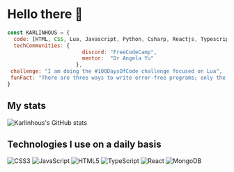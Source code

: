 # Hello there 🍷

```js
const KARLINHOUS = {
  code: [HTML, CSS, Lua, Javascript, Python, Csharp, Reactjs, Typescript],
  techCommunities: {
                        discord: "FreeCodeCamp",
                        mentor:  "Dr Angela Yu"
                      },
 challenge: "I am doing the #100DaysOfCode challenge focused on Lua",
 funFact: "There are three ways to write error-free programs; only the fourth one works"
}
```
## My stats
![Karlinhous's GitHub stats](https://github-readme-stats.vercel.app/api?username=Karlinhous&show_icons=true&theme=react)
## Technologies I use on a daily basis
![CSS3](https://img.shields.io/badge/css3-%231572B6.svg?style=for-the-badge&logo=css3&logoColor=white)
![JavaScript](https://img.shields.io/badge/javascript-%23323330.svg?style=for-the-badge&logo=javascript&logoColor=%23F7DF1E)
![HTML5](https://img.shields.io/badge/html5-%23E34F26.svg?style=for-the-badge&logo=html5&logoColor=white)
![TypeScript](https://img.shields.io/badge/typescript-%23007ACC.svg?style=for-the-badge&logo=typescript&logoColor=white)
![React](https://img.shields.io/badge/react-%2320232a.svg?style=for-the-badge&logo=react&logoColor=%2361DAFB)
![MongoDB](https://img.shields.io/badge/MongoDB-%234ea94b.svg?style=for-the-badge&logo=mongodb&logoColor=white)
